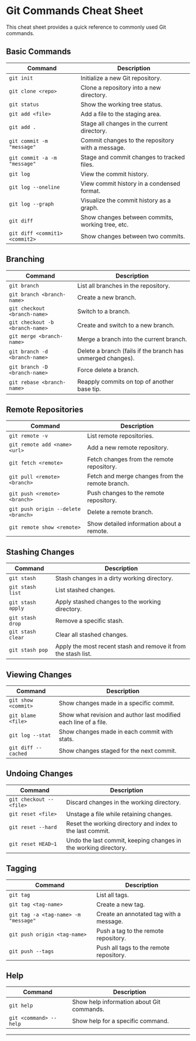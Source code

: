 # Git Commands Cheat Sheet

This cheat sheet provides a quick reference to commonly used Git commands.

## Basic Commands

| Command                            | Description                                         |
|------------------------------------|-----------------------------------------------------|
| `git init`                         | Initialize a new Git repository.                   |
| `git clone <repo>`                 | Clone a repository into a new directory.           |
| `git status`                       | Show the working tree status.                       |
| `git add <file>`                   | Add a file to the staging area.                    |
| `git add .`                        | Stage all changes in the current directory.        |
| `git commit -m "message"`          | Commit changes to the repository with a message.   |
| `git commit -a -m "message"`       | Stage and commit changes to tracked files.          |
| `git log`                          | View the commit history.                            |
| `git log --oneline`               | View commit history in a condensed format.         |
| `git log --graph`                 | Visualize the commit history as a graph.           |
| `git diff`                         | Show changes between commits, working tree, etc.   |
| `git diff <commit1> <commit2>`    | Show changes between two commits.                   |

## Branching

| Command                             | Description                                         |
|-------------------------------------|-----------------------------------------------------|
| `git branch`                        | List all branches in the repository.               |
| `git branch <branch-name>`          | Create a new branch.                               |
| `git checkout <branch-name>`        | Switch to a branch.                                |
| `git checkout -b <branch-name>`     | Create and switch to a new branch.                 |
| `git merge <branch-name>`           | Merge a branch into the current branch.            |
| `git branch -d <branch-name>`       | Delete a branch (fails if the branch has unmerged changes). |
| `git branch -D <branch-name>`       | Force delete a branch.                             |
| `git rebase <branch-name>`          | Reapply commits on top of another base tip.       |

## Remote Repositories

| Command                               | Description                                         |
|---------------------------------------|-----------------------------------------------------|
| `git remote -v`                      | List remote repositories.                           |
| `git remote add <name> <url>`        | Add a new remote repository.                        |
| `git fetch <remote>`                 | Fetch changes from the remote repository.          |
| `git pull <remote> <branch>`          | Fetch and merge changes from the remote branch.    |
| `git push <remote> <branch>`          | Push changes to the remote repository.             |
| `git push origin --delete <branch>`   | Delete a remote branch.                            |
| `git remote show <remote>`           | Show detailed information about a remote.          |

## Stashing Changes

| Command                              | Description                                         |
|--------------------------------------|-----------------------------------------------------|
| `git stash`                          | Stash changes in a dirty working directory.        |
| `git stash list`                    | List stashed changes.                              |
| `git stash apply`                   | Apply stashed changes to the working directory.    |
| `git stash drop`                    | Remove a specific stash.                           |
| `git stash clear`                   | Clear all stashed changes.                         |
| `git stash pop`                     | Apply the most recent stash and remove it from the stash list. |

## Viewing Changes

| Command                               | Description                                         |
|---------------------------------------|-----------------------------------------------------|
| `git show <commit>`                  | Show changes made in a specific commit.            |
| `git blame <file>`                   | Show what revision and author last modified each line of a file. |
| `git log --stat`                     | Show changes made in each commit with stats.      |
| `git diff --cached`                  | Show changes staged for the next commit.          |

## Undoing Changes

| Command                               | Description                                         |
|---------------------------------------|-----------------------------------------------------|
| `git checkout -- <file>`             | Discard changes in the working directory.          |
| `git reset <file>`                   | Unstage a file while retaining changes.            |
| `git reset --hard`                   | Reset the working directory and index to the last commit. |
| `git reset HEAD~1`                   | Undo the last commit, keeping changes in the working directory. |

## Tagging

| Command                               | Description                                         |
|---------------------------------------|-----------------------------------------------------|
| `git tag`                            | List all tags.                                     |
| `git tag <tag-name>`                 | Create a new tag.                                  |
| `git tag -a <tag-name> -m "message"` | Create an annotated tag with a message.            |
| `git push origin <tag-name>`         | Push a tag to the remote repository.               |
| `git push --tags`                    | Push all tags to the remote repository.            |

## Help

| Command                               | Description                                         |
|---------------------------------------|-----------------------------------------------------|
| `git help`                           | Show help information about Git commands.          |
| `git <command> --help`               | Show help for a specific command.                  |

---

